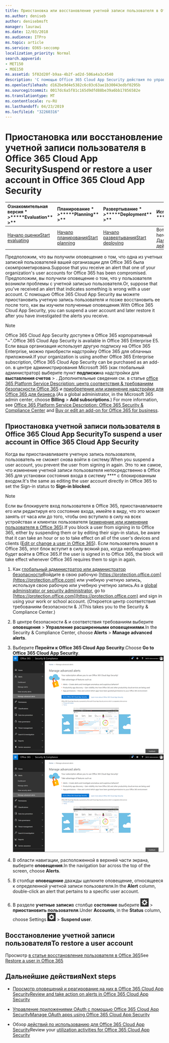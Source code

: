```yaml
---
title: Приостановка или восстановление учетной записи пользователя в Office 365 Cloud App Security
ms.author: deniseb
author: denisebmsft
manager: laurawi
ms.date: 12/03/2018
ms.audience: ITPro
ms.topic: article
ms.service: O365-seccomp
localization_priority: Normal
search.appverid:
- MET150
- MOE150
ms.assetid: 5f02d20f-b9aa-4b2f-ad2d-506a4a3c4540
description: 'С помощью Office 365 Cloud App Security действия по управлению можно приостановить или отменить приостановку работы учетной записи пользователя. '
ms.openlocfilehash: d162be9d4e5382c6c03c63ae1b30043edbf0295b
ms.sourcegitcommit: 0017dc6a5f81c165d9dfd88be39a6bb17856582e
ms.translationtype: MT
ms.contentlocale: ru-RU
ms.lasthandoff: 04/23/2019
ms.locfileid: "32260316"
---
```

# <a name="suspend-or-restore-a-user-account-in-office-365-cloud-app-security"></a><span data-ttu-id="bf21d-103">Приостановка или восстановление учетной записи пользователя в Office 365 Cloud App Security</span><span class="sxs-lookup"><span data-stu-id="bf21d-103">Suspend or restore a user account in Office 365 Cloud App Security</span></span>

|<span data-ttu-id="bf21d-104">Ознакомительная версия \* *\>*\*</span><span class="sxs-lookup"><span data-stu-id="bf21d-104">\*\*\*\*Evaluation\*\* \>\*\*</span></span>|<span data-ttu-id="bf21d-105">Планирование \* *\>*\*</span><span class="sxs-lookup"><span data-stu-id="bf21d-105">\*\*\*\*Planning\*\* \>\*\*</span></span>|<span data-ttu-id="bf21d-106">Развертывание \* *\>*\*</span><span class="sxs-lookup"><span data-stu-id="bf21d-106">\*\*\*\*Deployment\*\* \>\*\*</span></span>|<span data-ttu-id="bf21d-107">Использование \* \* \* \*</span><span class="sxs-lookup"><span data-stu-id="bf21d-107">\*\*\*\*Utilization\*\*\*\*</span></span>|
|:-----|:-----|:-----|:-----|
|[<span data-ttu-id="bf21d-108">Начало оценки</span><span class="sxs-lookup"><span data-stu-id="bf21d-108">Start evaluating</span></span>](office-365-cas-overview.md) <br/> |[<span data-ttu-id="bf21d-109">Начало планирования</span><span class="sxs-lookup"><span data-stu-id="bf21d-109">Start planning</span></span>](get-ready-for-office-365-cas.md) <br/> |[<span data-ttu-id="bf21d-110">Начало развертывания</span><span class="sxs-lookup"><span data-stu-id="bf21d-110">Start deploying</span></span>](turn-on-office-365-cas.md) <br/> |<span data-ttu-id="bf21d-111">Вот что вам!</span><span class="sxs-lookup"><span data-stu-id="bf21d-111">You are here!</span></span>  <br/> [<span data-ttu-id="bf21d-112">Дальнейшие действия</span><span class="sxs-lookup"><span data-stu-id="bf21d-112">Next steps</span></span>](#next-steps)<br/> |
   
<span data-ttu-id="bf21d-113">Предположим, что вы получили оповещение о том, что одна из учетных записей пользователей вашей организации для Office 365 была скомпрометирована.</span><span class="sxs-lookup"><span data-stu-id="bf21d-113">Suppose that you receive an alert that one of your organization's user accounts for Office 365 has been compromised.</span></span> <span data-ttu-id="bf21d-114">Предположим, вы получили оповещение о том, что у пользователя возникли проблемы с учетной записью пользователя.</span><span class="sxs-lookup"><span data-stu-id="bf21d-114">Or, suppose that you've received an alert that indicates something is wrong with a user account.</span></span> <span data-ttu-id="bf21d-115">С помощью Office 365 Cloud App Security вы можете приостановить учетную запись пользователя и позже восстановить ее после того, как вы изучили полученные оповещения.</span><span class="sxs-lookup"><span data-stu-id="bf21d-115">With Office 365 Cloud App Security, you can suspend a user account and later restore it after you have investigated the alerts you receive.</span></span>
  
> [!NOTE]
> <span data-ttu-id="bf21d-116">Office 365 Cloud App Security доступен в Office 365 корпоративный "~".</span><span class="sxs-lookup"><span data-stu-id="bf21d-116">Office 365 Cloud App Security is available in Office 365 Enterprise E5.</span></span> <span data-ttu-id="bf21d-117">Если ваша организация использует другую подписку на Office 365 Enterprise, можно приобрести надстройку Office 365 для облачных приложений.</span><span class="sxs-lookup"><span data-stu-id="bf21d-117">If your organization is using another Office 365 Enterprise subscription, Office 365 Cloud App Security can be purchased as an add-on.</span></span> <span data-ttu-id="bf21d-118">в центре администрирования Microsoft 365 (как глобальный администратор) выберите пункт **подписки**на надстройки для **выставления счетов** \> . Дополнительные сведения см. в статье [office 365 Platform Service Description: центр соответствия &amp; требованиям безопасности Office 365](https://technet.microsoft.com/en-us/library/dn933793.aspx) и [приобретение или изменение надстройки для Office 365 для бизнеса](https://support.office.com/article/4e7b57d6-b93b-457d-aecd-0ea58bff07a6).</span><span class="sxs-lookup"><span data-stu-id="bf21d-118">(As a global administrator, in the Microsoft 365 admin center, choose **Billing** \> **Add subscriptions**.) For more information, see [Office 365 Platform Service Description: Office 365 Security &amp; Compliance Center](https://technet.microsoft.com/en-us/library/dn933793.aspx) and [Buy or edit an add-on for Office 365 for business](https://support.office.com/article/4e7b57d6-b93b-457d-aecd-0ea58bff07a6).</span></span> 
  
## <a name="to-suspend-a-user-account-in-office-365-cloud-app-security"></a><span data-ttu-id="bf21d-119">Приостановка учетной записи пользователя в Office 365 Cloud App Security</span><span class="sxs-lookup"><span data-stu-id="bf21d-119">To suspend a user account in Office 365 Cloud App Security</span></span>

<span data-ttu-id="bf21d-120">Когда вы приостанавливаете учетную запись пользователя, пользователь не сможет снова войти в систему.</span><span class="sxs-lookup"><span data-stu-id="bf21d-120">When you suspend a user account, you prevent the user from signing in again.</span></span> <span data-ttu-id="bf21d-121">Это то же самое, что изменение учетной записи пользователя непосредственно в Office 365 для установки состояния входа в систему \*\*\*\* с блокированным входом.</span><span class="sxs-lookup"><span data-stu-id="bf21d-121">It's the same as editing the user account directly in Office 365 to set the Sign-in status to **Sign-in blocked**.</span></span>
  
> [!NOTE]
> <span data-ttu-id="bf21d-122">Если вы блокируете вход пользователя в Office 365, приостанавливаете его или редактируя его состояние входа, имейте в виду, что это может занять от часа или до того, чтобы оно вступило в силу на всех устройствах и клиентах пользователя ([изменение или изменение пользователя в Office 365](https://support.office.com/article/42BB3F17-8F9D-4182-B434-5F1C8024E614#SingleUserPreview)).</span><span class="sxs-lookup"><span data-stu-id="bf21d-122">If you block a user from signing in to Office 365, either by suspending them or by editing their sign-in status, be aware that it can take an hour or so to take effect on all of the user's devices and clients ([Edit or change a user in Office 365](https://support.office.com/article/42BB3F17-8F9D-4182-B434-5F1C8024E614#SingleUserPreview)).</span></span> <span data-ttu-id="bf21d-123">Если пользователь вошел в Office 365, этот блок вступит в силу всякий раз, когда необходимо будет войти в Office 365.</span><span class="sxs-lookup"><span data-stu-id="bf21d-123">If the user is signed in to Office 365, the block will take effect whenever Office 365 requires them to sign in again.</span></span> 
  
1. <span data-ttu-id="bf21d-124">Как [глобальный администратор или администратор безопасности](permissions-in-the-security-and-compliance-center.md)Войдите в свою рабочую [https://protection.office.com](https://protection.office.com) или учебную учетную запись, используя свою рабочую или учебную учетную запись.</span><span class="sxs-lookup"><span data-stu-id="bf21d-124">As a [global administrator or security administrator](permissions-in-the-security-and-compliance-center.md), go to [https://protection.office.com](https://protection.office.com) and sign in using your work or school account.</span></span> <span data-ttu-id="bf21d-125">(Откроется центр соответствия требованиям безопасности &amp; .)</span><span class="sxs-lookup"><span data-stu-id="bf21d-125">(This takes you to the Security &amp; Compliance Center.)</span></span> 
    
2. <span data-ttu-id="bf21d-126">В центре безопасности &amp; и соответствия требованиям выберите **оповещения** \> **Управление расширенными оповещениями**.</span><span class="sxs-lookup"><span data-stu-id="bf21d-126">In the Security &amp; Compliance Center, choose **Alerts** \> **Manage advanced alerts**.</span></span>
    
3. <span data-ttu-id="bf21d-127">Выберите **Перейти к Office 365 Cloud App Security**.</span><span class="sxs-lookup"><span data-stu-id="bf21d-127">Choose **Go to Office 365 Cloud App Security**.</span></span><br><span data-ttu-id="bf21d-128">![В центре безопасности &amp; и соответствия требованиям выберите Управление расширенными оповещениями для перехода к Office 365 Cloud App Security.](media/958632d4-03e3-4ade-8e22-d5509db6fca7.png)</span><span class="sxs-lookup"><span data-stu-id="bf21d-128">![In the Security &amp; Compliance Center, choose Manage Advanced Alerts to go to Office 365 Cloud App Security](media/958632d4-03e3-4ade-8e22-d5509db6fca7.png)</span></span><br>
  
4. <span data-ttu-id="bf21d-129">В области навигации, расположенной в верхней части экрана, выберите **оповещения**.</span><span class="sxs-lookup"><span data-stu-id="bf21d-129">In the navigation bar across the top of the screen, choose **Alerts**.</span></span>
    
5. <span data-ttu-id="bf21d-130">В столбце **оповещение** дважды щелкните оповещение, относящееся к определенной учетной записи пользователя.</span><span class="sxs-lookup"><span data-stu-id="bf21d-130">In the **Alert** column, double-click an alert that pertains to a specific user account.</span></span> 
    
6. <span data-ttu-id="bf21d-131">В разделе **учетные записи**в столбце **состояние** выберите ![параметры значок](media/e01b75cc-b28f-4b83-8f86-b1b13dc27ab2.png) \> **приостановить пользователя**.</span><span class="sxs-lookup"><span data-stu-id="bf21d-131">Under **Accounts**, in the **Status** column, choose Settings ![settings icon](media/e01b75cc-b28f-4b83-8f86-b1b13dc27ab2.png) \> **Suspend user**.</span></span>
    
## <a name="to-restore-a-user-account"></a><span data-ttu-id="bf21d-132">Восстановление учетной записи пользователя</span><span class="sxs-lookup"><span data-stu-id="bf21d-132">To restore a user account</span></span>

<span data-ttu-id="bf21d-133">Просмотр [в статье восстановление пользователя в Office 365](https://support.office.com/article/2c261e42-5dd1-48b0-845f-2a016d29cfc1)</span><span class="sxs-lookup"><span data-stu-id="bf21d-133">See [Restore a user in Office 365](https://support.office.com/article/2c261e42-5dd1-48b0-845f-2a016d29cfc1)</span></span>
  
## <a name="next-steps"></a><span data-ttu-id="bf21d-134">Дальнейшие действия</span><span class="sxs-lookup"><span data-stu-id="bf21d-134">Next steps</span></span>

- [<span data-ttu-id="bf21d-135">Просмотр оповещений и реагирование на них в Office 365 Cloud App Security</span><span class="sxs-lookup"><span data-stu-id="bf21d-135">Review and take action on alerts in Office 365 Cloud App Security</span></span>](review-office-365-cas-alerts.md)
    
- [<span data-ttu-id="bf21d-136">Управление приложениями OAuth с помощью Office 365 Cloud App Security</span><span class="sxs-lookup"><span data-stu-id="bf21d-136">Manage OAuth apps using Office 365 Cloud App Security</span></span>](manage-app-permissions-in-ocas.md)
    
- <span data-ttu-id="bf21d-137">Обзор [действий по использованию для Office 365 Cloud App Security](utilization-activities-for-ocas.md)</span><span class="sxs-lookup"><span data-stu-id="bf21d-137">Review your [utilization activities for Office 365 Cloud App Security](utilization-activities-for-ocas.md)</span></span>
    

